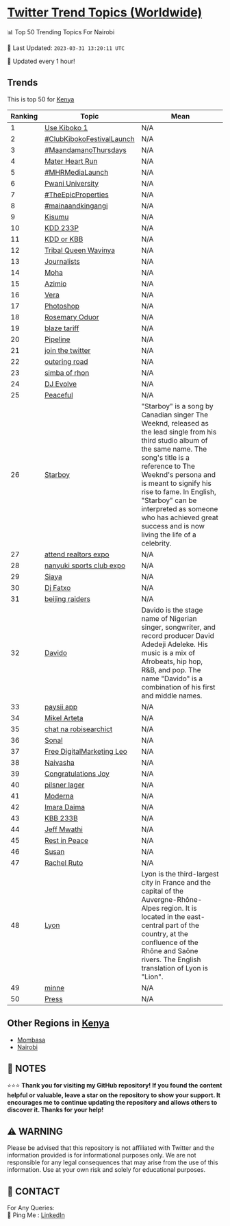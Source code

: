 [Twitter Trend Topics (Worldwide)](https://github.com/ErcinDedeoglu/Twitter-Trend-Topics)
==========


📊 Top 50 Trending Topics For Nairobi

📆 Last Updated: `2023-03-31 13:20:11 UTC`

🔧 Updated every 1 hour!


## Trends

This is top 50 for [Kenya](</Kenya>)

| Ranking | Topic | Mean |
| ------- | ------------ | ------------ |
| 1 | [Use Kiboko 1](http://twitter.com/search?q=Use+Kiboko+1) | N/A |
| 2 | [#ClubKibokoFestivalLaunch](http://twitter.com/search?q=%23ClubKibokoFestivalLaunch) | N/A |
| 3 | [#MaandamanoThursdays](http://twitter.com/search?q=%23MaandamanoThursdays) | N/A |
| 4 | [Mater Heart Run](http://twitter.com/search?q=Mater+Heart+Run) | N/A |
| 5 | [#MHRMediaLaunch](http://twitter.com/search?q=%23MHRMediaLaunch) | N/A |
| 6 | [Pwani University](http://twitter.com/search?q=Pwani+University) | N/A |
| 7 | [#TheEpicProperties](http://twitter.com/search?q=%23TheEpicProperties) | N/A |
| 8 | [#mainaandkingangi](http://twitter.com/search?q=%23mainaandkingangi) | N/A |
| 9 | [Kisumu](http://twitter.com/search?q=Kisumu) | N/A |
| 10 | [KDD 233P](http://twitter.com/search?q=KDD+233P) | N/A |
| 11 | [KDD or KBB](http://twitter.com/search?q=KDD+or+KBB) | N/A |
| 12 | [Tribal Queen Wavinya](http://twitter.com/search?q=Tribal+Queen+Wavinya) | N/A |
| 13 | [Journalists](http://twitter.com/search?q=Journalists) | N/A |
| 14 | [Moha](http://twitter.com/search?q=Moha) | N/A |
| 15 | [Azimio](http://twitter.com/search?q=Azimio) | N/A |
| 16 | [Vera](http://twitter.com/search?q=Vera) | N/A |
| 17 | [Photoshop](http://twitter.com/search?q=Photoshop) | N/A |
| 18 | [Rosemary Oduor](http://twitter.com/search?q=Rosemary+Oduor) | N/A |
| 19 | [blaze tariff](http://twitter.com/search?q=blaze+tariff) | N/A |
| 20 | [Pipeline](http://twitter.com/search?q=Pipeline) | N/A |
| 21 | [join the twitter](http://twitter.com/search?q=join+the+twitter) | N/A |
| 22 | [outering road](http://twitter.com/search?q=outering+road) | N/A |
| 23 | [simba of rhon](http://twitter.com/search?q=simba+of+rhon) | N/A |
| 24 | [DJ Evolve](http://twitter.com/search?q=DJ+Evolve) | N/A |
| 25 | [Peaceful](http://twitter.com/search?q=Peaceful) | N/A |
| 26 | [Starboy](http://twitter.com/search?q=Starboy) | "Starboy" is a song by Canadian singer The Weeknd, released as the lead single from his third studio album of the same name. The song's title is a reference to The Weeknd's persona and is meant to signify his rise to fame. In English, "Starboy" can be interpreted as someone who has achieved great success and is now living the life of a celebrity. |
| 27 | [attend realtors expo](http://twitter.com/search?q=attend+realtors+expo) | N/A |
| 28 | [nanyuki sports club expo](http://twitter.com/search?q=nanyuki+sports+club+expo) | N/A |
| 29 | [Siaya](http://twitter.com/search?q=Siaya) | N/A |
| 30 | [Dj Fatxo](http://twitter.com/search?q=Dj+Fatxo) | N/A |
| 31 | [beijing raiders](http://twitter.com/search?q=beijing+raiders) | N/A |
| 32 | [Davido](http://twitter.com/search?q=Davido) | Davido is the stage name of Nigerian singer, songwriter, and record producer David Adedeji Adeleke. His music is a mix of Afrobeats, hip hop, R&B, and pop. The name "Davido" is a combination of his first and middle names. |
| 33 | [paysii app](http://twitter.com/search?q=paysii+app) | N/A |
| 34 | [Mikel Arteta](http://twitter.com/search?q=Mikel+Arteta) | N/A |
| 35 | [chat na robisearchict](http://twitter.com/search?q=chat+na+robisearchict) | N/A |
| 36 | [Sonal](http://twitter.com/search?q=Sonal) | N/A |
| 37 | [Free DigitalMarketing Leo](http://twitter.com/search?q=Free+DigitalMarketing+Leo) | N/A |
| 38 | [Naivasha](http://twitter.com/search?q=Naivasha) | N/A |
| 39 | [Congratulations Joy](http://twitter.com/search?q=Congratulations+Joy) | N/A |
| 40 | [pilsner lager](http://twitter.com/search?q=pilsner+lager) | N/A |
| 41 | [Moderna](http://twitter.com/search?q=Moderna) | N/A |
| 42 | [Imara Daima](http://twitter.com/search?q=Imara+Daima) | N/A |
| 43 | [KBB 233B](http://twitter.com/search?q=KBB+233B) | N/A |
| 44 | [Jeff Mwathi](http://twitter.com/search?q=Jeff+Mwathi) | N/A |
| 45 | [Rest in Peace](http://twitter.com/search?q=Rest+in+Peace) | N/A |
| 46 | [Susan](http://twitter.com/search?q=Susan) | N/A |
| 47 | [Rachel Ruto](http://twitter.com/search?q=Rachel+Ruto) | N/A |
| 48 | [Lyon](http://twitter.com/search?q=Lyon) | Lyon is the third-largest city in France and the capital of the Auvergne-Rhône-Alpes region. It is located in the east-central part of the country, at the confluence of the Rhône and Saône rivers. The English translation of Lyon is "Lion". |
| 49 | [minne](http://twitter.com/search?q=minne) | N/A |
| 50 | [Press](http://twitter.com/search?q=Press) | N/A |



## Other Regions in [Kenya](</Kenya>)

* [Mombasa](</Kenya/Mombasa.md>)
* [Nairobi](</Kenya/Nairobi.md>)



## 📝 NOTES

⭐⭐⭐ **Thank you for visiting my GitHub repository! If you found the content helpful or valuable, leave a star on the repository to show your support. It encourages me to continue updating the repository and allows others to discover it. Thanks for your help!**


## ⚠️ WARNING

Please be advised that this repository is not affiliated with Twitter and the information provided is for informational purposes only. We are not responsible for any legal consequences that may arise from the use of this information. Use at your own risk and solely for educational purposes.


## 📨 CONTACT

 For Any Queries:  
            🏓 Ping Me : [LinkedIn](https://www.linkedin.com/in/ercindedeoglu/)
